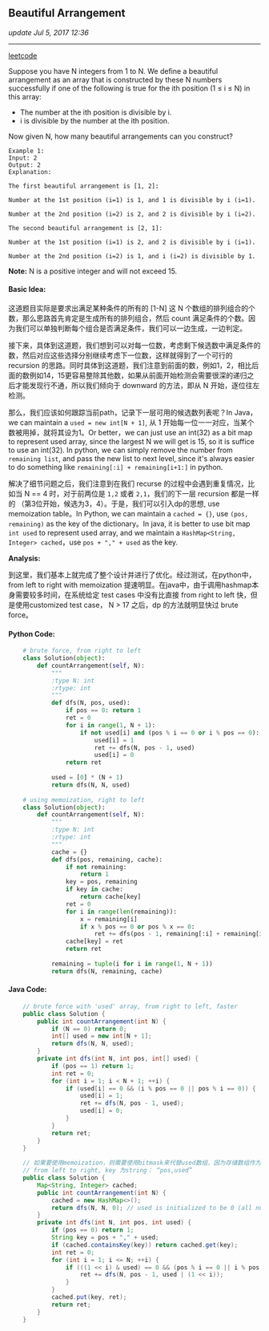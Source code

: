 ## Beautiful Arrangement
_update Jul 5, 2017 12:36_

---

[leetcode](https://leetcode.com/problems/beautiful-arrangement/#/description)

Suppose you have N integers from 1 to N. We define a beautiful arrangement as an array that is constructed by these N numbers successfully if one of the following is true for the ith position (1 ≤ i ≤ N) in this array:

*  The number at the ith position is divisible by i.
*  i is divisible by the number at the ith position.

Now given N, how many beautiful arrangements can you construct?

    Example 1:
    Input: 2
    Output: 2
    Explanation: 
    
    The first beautiful arrangement is [1, 2]:
    
    Number at the 1st position (i=1) is 1, and 1 is divisible by i (i=1).
    
    Number at the 2nd position (i=2) is 2, and 2 is divisible by i (i=2).
    
    The second beautiful arrangement is [2, 1]:
    
    Number at the 1st position (i=1) is 2, and 2 is divisible by i (i=1).
    
    Number at the 2nd position (i=2) is 1, and i (i=2) is divisible by 1.
**Note:**
N is a positive integer and will not exceed 15.

#### Basic Idea:
这道题目实际是要求出满足某种条件的所有的 [1-N] 这 N 个数组的排列组合的个数，那么思路首先肯定是生成所有的排列组合，然后 count 满足条件的个数。因为我们可以单独判断每个组合是否满足条件，我们可以一边生成，一边判定。

接下来，具体到这道题，我们想到可以对每一位数，考虑剩下候选数中满足条件的数，然后对应这些选择分别继续考虑下一位数，这样就得到了一个可行的 recursion 的思路。同时具体到这道题，我们注意到前面的数，例如1，2，相比后面的数例如14，15更容易整除其他数，如果从前面开始检测会需要很深的递归之后才能发现行不通，所以我们倾向于 downward 的方法，即从 N 开始，逐位往左检测。

那么，我们应该如何跟踪当前path，记录下一层可用的候选数列表呢？In Java， we can maintain a `used = new int[N + 1]`, 从 1 开始每一位一一对应，当某个数被用掉，就将其设为1。Or better，we can just use an int(32) as a bit map to represent used array, since the largest N we will get is 15, so it is suffice to use an int(32). In python, we can simply remove the number from `remaining list`, and pass the new list to next level, since it's always easier to do something like `remaining[:i] + remaining[i+1:]` in python.

解决了细节问题之后，我们注意到在我们 recurse 的过程中会遇到重复情况，比如当 N == 4 时，对于前两位是 `1,2` 或者 `2,1`，我们的下一层 recursion 都是一样的 （第3位开始，候选为3，4）。于是，我们可以引入dp的思想, use memoization table。In Python, we can maintain a `cached = {}`, use `(pos, remaining)` as the key of the dictionary。In java, it is better to use bit map `int used` to represent used array, and we maintain a `HashMap<String, Integer> cached`，use `pos + "," + used` as the key.

**Analysis:**

 到这里，我们基本上就完成了整个设计并进行了优化。经过测试，在python中，from left to right with memoization 提速明显。在java中，由于调用hashmap本身需要较多时间，在系统给定 test cases 中没有比直接 from right to left 快，但是使用customized test case， N > 17 之后，dp 的方法就明显快过 brute force。

#### Python Code:
```python
    # brute force, from right to left
    class Solution(object):
        def countArrangement(self, N):
            """
            :type N: int
            :rtype: int
            """
            def dfs(N, pos, used):
                if pos == 0: return 1
                ret = 0
                for i in range(1, N + 1):
                    if not used[i] and (pos % i == 0 or i % pos == 0):
                        used[i] = 1
                        ret += dfs(N, pos - 1, used)
                        used[i] = 0
                return ret
            
            used = [0] * (N + 1)
            return dfs(N, N, used)
            
    # using memoization, right to left
    class Solution(object):
        def countArrangement(self, N):
            """
            :type N: int
            :rtype: int
            """
            cache = {}
            def dfs(pos, remaining, cache):
                if not remaining:
                    return 1
                key = pos, remaining
                if key in cache:
                    return cache[key]
                ret = 0
                for i in range(len(remaining)):
                    x = remaining[i]
                    if x % pos == 0 or pos % x == 0:
                        ret += dfs(pos - 1, remaining[:i] + remaining[i + 1:], cache)
                cache[key] = ret
                return ret
                
            remaining = tuple(i for i in range(1, N + 1))
            return dfs(N, remaining, cache)
```

#### Java Code:
```java
    // brute force with 'used' array, from right to left, faster 
    public class Solution {
        public int countArrangement(int N) {
            if (N == 0) return 0;
            int[] used = new int[N + 1];
            return dfs(N, N, used);
        }
        private int dfs(int N, int pos, int[] used) {
            if (pos == 1) return 1;
            int ret = 0;
            for (int i = 1; i < N + 1; ++i) {
                if (used[i] == 0 && (i % pos == 0 || pos % i == 0)) {
                    used[i] = 1;
                    ret += dfs(N, pos - 1, used);
                    used[i] = 0;
                }
            }
            return ret;
        }
    }
    
    // 如果要使用memoization，则需要使用bitmask来代替used数组，因为存储数组作为Key在java中不方便
    // from left to right, key 为string： “pos,used”
    public class Solution {
        Map<String, Integer> cached;
        public int countArrangement(int N) {
            cached = new HashMap<>();
            return dfs(N, N, 0); // used is initialized to be 0 (all numbers in [1-N] are available.
        }
        private int dfs(int N, int pos, int used) {
            if (pos == 0) return 1;
            String key = pos + "," + used;
            if (cached.containsKey(key)) return cached.get(key);
            int ret = 0;
            for (int i = 1; i <= N; ++i) {
                if (((1 << i) & used) == 0 && (pos % i == 0 || i % pos == 0)) {
                    ret += dfs(N, pos - 1, used | (1 << i));
                }
            }
            cached.put(key, ret);
            return ret;
        }
    }
```



